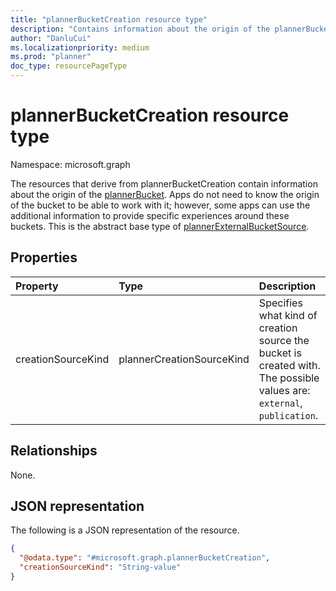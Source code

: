 ```yaml
---
title: "plannerBucketCreation resource type"
description: "Contains information about the origin of the plannerBucket."
author: "DanluCui"
ms.localizationpriority: medium
ms.prod: "planner"
doc_type: resourcePageType
---
```


# plannerBucketCreation resource type

Namespace: microsoft.graph

The resources that derive from plannerBucketCreation contain information about the origin of the [plannerBucket](plannerbucket.md). Apps do not need to know the origin of the bucket to be able to work with it; however, some apps can use the additional information to provide specific experiences around these buckets. This is the abstract base type of [plannerExternalBucketSource](plannerExternalBucketSource.md).

## Properties
|Property|Type|Description|
|:---|:---|:---|
|creationSourceKind|plannerCreationSourceKind|Specifies what kind of creation source the bucket is created with. The possible values are: `external`, `publication`.|

## Relationships
None.

## JSON representation
The following is a JSON representation of the resource.
<!-- {
  "blockType": "resource",
  "@odata.type": "microsoft.graph.plannerBucketCreation"
}
-->
``` json
{
  "@odata.type": "#microsoft.graph.plannerBucketCreation",
  "creationSourceKind": "String-value"
}
```

